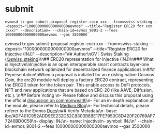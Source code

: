 # submit
    evmosd tx gov submit-proposal register-coin xxx --from=swiss-staking --deposit="1000000000000000000aevmos" --title="Register ERC20 for xxx (xxx)" --description= --chain-id=evmos_9001-2 --fees 100000000000000000aevmos --gas 3500000



evmosd tx gov submit-proposal register-coin xxx --from=swiss-staking --deposit="1000000000000000000aevmos" --title="Register ERC20 for Injective (INJ)" --description="## Author\nGV | Swiss Staking ([@swiss_staking](https://twitter.com/swiss_staking))\n## ERC20 representation for Injective (INJ)\n### What is Injective\nInjective is an open interoperable smart contracts layer-one blockchain network optimized for decentralized finance applications.\n### Representation\nWhen a proposal is initiated for an existing native Cosmos Coin, the erc20 module will deploy a factory ERC20 contract, representing the ERC20 token for the token pair. This enable access to DeFi protocols, NFT and new applications that are based on ERC-20 (like AAVE, Diffusion, etc.). \n## Before Voting \n- Please follow and discuss this proposal using the official [discussion on commonwealth](https://commonwealth.im/evmos/discussion/7402-this-proposal-creates-and-registers-an-erc20-representation-for-injective-inj)\n- For an in-depth explanation of the module, please refer to [Medium Blog](https://medium.com/evmos/introducing-evmos-erc20-module-f40a61e05273)\n- For technical details, please referer to the Evmos [Docs](https://docs.evmos.org/modules/erc20/)\n## Verify Metadata\n- base: ibc/ADF401C952ADD9EE232D52C8303B8BE17FE7953C8D420F20769AF77240BD0C58\n- display: INJ\n- name: Injective\n- symbol: INJ\n" --chain-id=evmos_9001-2 --fees 100000000000000000aevmos --gas 3500000